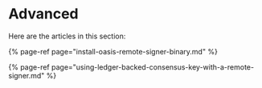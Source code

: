 # Advanced

Here are the articles in this section:

{% page-ref page="install-oasis-remote-signer-binary.md" %}

{% page-ref page="using-ledger-backed-consensus-key-with-a-remote-signer.md" %}



